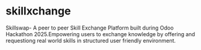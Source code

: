 # skillxchange
Skillswap- A peer to peer Skill Exchange Platform built during Odoo Hackathon 2025.Empowering users to exchange knowledge by offering and requestiong real world skills in structured user friendly environment.
